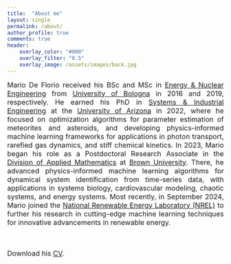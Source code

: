 ```yaml
---
title:  "About me"
layout: single
permalink: /about/
author_profile: true
comments: true
header:
    overlay_color: "#000"
    overlay_filter: "0.5"
    overlay_image: /assets/images/back.jpg
---
```



<font size="3">
<div style="text-align: justify;"> Mario De Florio received his BSc and MSc in  <a href="https://corsi.unibo.it/2cycle/EnergyEngineering">Energy &amp; Nuclear Engineering</a> from <a href="https://www.unibo.it/en/">University of Bologna</a> in 2016 and 2019, respectively. He earned his PhD in <a href="https://sie.engineering.arizona.edu/">Systems &amp; Industrial Engineering</a> at the <a href="https://www.arizona.edu/">University of Arizona</a> in 2022, where he focused on optimization algorithms for parameter estimation of meteorites and asteroids, and developing physics-informed machine learning frameworks for applications in photon transport, rarefied gas dynamics, and stiff chemical kinetics. In 2023, Mario began his role as a Postdoctoral Research Associate in the <a href="https://appliedmath.brown.edu/">Division of Applied Mathematics</a> at <a href="https://www.brown.edu/">Brown University</a>. There, he advanced physics-informed machine learning algorithms for dynamical system identification from time-series data, with applications in systems biology, cardiovascular modeling, chaotic systems, and energy systems. Most recently, in September 2024, Mario joined the <a href="https://www.nrel.gov/">National Renewable Energy Laboratory (NREL)</a> to further his research in cutting-edge machine learning techniques for innovative advancements in renewable energy. </div> <p><br></p> <i class="fas fa-download pr-1 fa-fw"></i> Download his <a href="https://github.com/mariodeflorio/mariodeflorio.github.io/raw/master/_files/CV_DeFlorio.pdf">CV</a>. </font>
